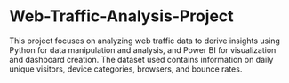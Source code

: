 # Web-Traffic-Analysis-Project
This project focuses on analyzing web traffic data to derive insights using Python for data manipulation and analysis, and Power BI for visualization and dashboard creation. The dataset used contains information on daily unique visitors, device categories, browsers, and bounce rates.
